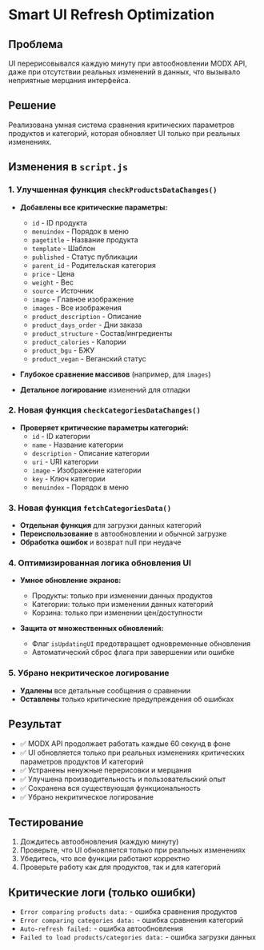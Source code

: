 # Smart UI Refresh Optimization

## Проблема
UI перерисовывался каждую минуту при автообновлении MODX API, даже при отсутствии реальных изменений в данных, что вызывало неприятные мерцания интерфейса.

## Решение
Реализована умная система сравнения критических параметров продуктов и категорий, которая обновляет UI только при реальных изменениях.

## Изменения в `script.js`

### 1. Улучшенная функция `checkProductsDataChanges()`
- **Добавлены все критические параметры:**
  - `id` - ID продукта
  - `menuindex` - Порядок в меню
  - `pagetitle` - Название продукта
  - `template` - Шаблон
  - `published` - Статус публикации
  - `parent_id` - Родительская категория
  - `price` - Цена
  - `weight` - Вес
  - `source` - Источник
  - `image` - Главное изображение
  - `images` - Все изображения
  - `product_description` - Описание
  - `product_days_order` - Дни заказа
  - `product_structure` - Состав/ингредиенты
  - `product_calories` - Калории
  - `product_bgu` - БЖУ
  - `product_vegan` - Веганский статус

- **Глубокое сравнение массивов** (например, для `images`)
- **Детальное логирование** изменений для отладки

### 2. Новая функция `checkCategoriesDataChanges()`
- **Проверяет критические параметры категорий:**
  - `id` - ID категории
  - `name` - Название категории
  - `description` - Описание категории
  - `uri` - URI категории
  - `image` - Изображение категории
  - `key` - Ключ категории
  - `menuindex` - Порядок в меню

### 3. Новая функция `fetchCategoriesData()`
- **Отдельная функция** для загрузки данных категорий
- **Переиспользование** в автообновлении и обычной загрузке
- **Обработка ошибок** и возврат null при неудаче

### 4. Оптимизированная логика обновления UI
- **Умное обновление экранов:**
  - Продукты: только при изменении данных продуктов
  - Категории: только при изменении данных категорий
  - Корзина: только при изменении цен/доступности

- **Защита от множественных обновлений:**
  - Флаг `isUpdatingUI` предотвращает одновременные обновления
  - Автоматический сброс флага при завершении или ошибке

### 5. Убрано некритическое логирование
- **Удалены** все детальные сообщения о сравнении
- **Оставлены** только критические предупреждения об ошибках

## Результат
- ✅ MODX API продолжает работать каждые 60 секунд в фоне
- ✅ UI обновляется только при реальных изменениях критических параметров продуктов И категорий
- ✅ Устранены ненужные перерисовки и мерцания
- ✅ Улучшена производительность и пользовательский опыт
- ✅ Сохранена вся существующая функциональность
- ✅ Убрано некритическое логирование

## Тестирование
1. Дождитесь автообновления (каждую минуту)
2. Проверьте, что UI обновляется только при реальных изменениях
3. Убедитесь, что все функции работают корректно
4. Проверьте работу как для продуктов, так и для категорий

## Критические логи (только ошибки)
- `Error comparing products data:` - ошибка сравнения продуктов
- `Error comparing categories data:` - ошибка сравнения категорий
- `Auto-refresh failed:` - ошибка автообновления
- `Failed to load products/categories data:` - ошибка загрузки данных
